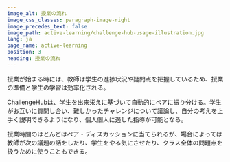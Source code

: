 ```yaml
---
image_alt: 授業の流れ
image_css_classes: paragraph-image-right
image_precedes_text: false
image_path: active-learning/challenge-hub-usage-illustration.jpg
lang: ja
page_name: active-learning
position: 3
heading: 授業の流れ
---
```


授業が始まる時には、教師は学生の進捗状況や疑問点を把握しているため、授業の準備と学生の学習は効率化される。

ChallengeHubは、学生を出来栄えに基づいて自動的にペアに振り分ける。学生がお互いに質問し合い、難しかったチャレンジについて議論し、自分の考えを上手く説明できるようになり、個人個人に適した指導が可能となる。

授業時間のほとんどはペア・ディスカッションに当てられるが、場合によっては教師が次の議題の話をしたり、学生をやる気にさせたり、クラス全体の問題点を扱うために使うこともできる。
